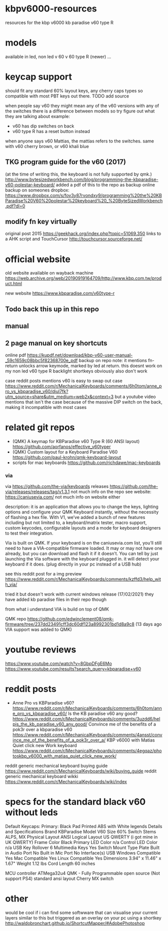 # kbpv6000-resources
resources for the kbp v6000 kb paradise v60 type R

# models
available in led, non led
v 60
v 60 type R (newer)
...

# keycap support
should fit any standard 60% layout keys, any cherry caps types
so compatible with most PBT keys out there.
TODO add source

when people say v60 they might mean any of the v60 versions with any of the switches
there is a difference between models so try figure out what they are talking about
example:
- v60 has dip switches on back
- v60 type R has a reset button instead

when anyone says v60 Mattias, the mattias refers to the switches. same with v60 cherry brown, or v60 khali blue

## TKG program guide for the v60 (2017) 
(at the time of writing this, the keyboard is not fully supported by qmk.)
http://www.bytesizedworkbench.com/blog/programming-the-kbparadise-v60-polestar-keyboard/
added a pdf of this to the repo as backup
online backup on someones dropbox: https://www.dropbox.com/s/fov3y87rvondxy9/programming%20the%20KBParadise%20V60%20polestar%20keyboard%20_%20ByteSizedWorkbench.pdf?dl=0


## modify fn key virtually
original post 2015 https://geekhack.org/index.php?topic=51069.350
links to a AHK script and TouchCursor http://touchcursor.sourceforge.net/

# official website
old website available on wayback machine
https://web.archive.org/web/20190919164709/http://www.kbp.com.tw/product.html

new website
https://www.kbparadise.com/v60type-r
## Todo back this up in this repo

## manual

## 2 page manual on key shortcuts 
online pdf https://kupdf.net/download/kbp-v60-user-manual-_59c1659c08bbc5f82368700e_pdf
backup on repo
note: it mentions fn-return unlocks arrow keymode, marked by led at return.
this doesnt work on my non led v60 type R
backlight shortkeys obviously also don't work

case
reddit posts mentions v60 is easy to swap out case https://www.reddit.com/r/MechanicalKeyboards/comments/6h0tom/anne_pro_vs_kbparadise_v60/diul7fk?utm_source=share&utm_medium=web2x&context=3
but a youtube video mentions that isn't the case because of the massive DIP switch on the back, making it incompatible with most cases

# related git repos

- (QMK) A keymap for KBParadise v60 Type R (60 ANSI layout) https://github.com/aorfanos/effective_v60typer
- (QMK) Custom layout for a Keyboard Paradise V60 https://github.com/paul-krohn/qmk-keyboard-layout
- scripts for mac keyboards https://github.com/richdawe/mac-keyboards

### via
via https://github.com/the-via/keyboards
releases https://github.com/the-via/releases/releases/tag/v1.3.1
not much info on the repo
see website: https://caniusevia.com/
not much info on website either

description:
 it is an application that allows you to change the keys, lighting options and configure your QMK Keyboard instantly, without the necessity of flashing a hex file. With V1, we’ve added a bunch of new features including but not limited to, a keyboard/matrix tester, macro support, custom keycodes, configurable layouts and a mode for keyboard designers to test their integration.
 
 Via is built on QMK. If your keyboard is on the caniusevia.com list, you’ll still need to have a VIA-compatible firmware loaded. It may or may not have one already, but you can download and flash it if it doesn’t. You can tell by just launching the Via software with the keyboard plugged in. it will detect your keyboard if it does. (plug directly in your pc instead of a USB hub)
 
 see this reddit post for a img preview https://www.reddit.com/r/MechanicalKeyboards/comments/kzffd3/help_with_via/
 
 tried it but doesn't work with current windows release (17/02/2021)
 they have added kb paradise files in their repo though


from what i understand VIA is build on top of QMK 

QMK repo https://github.com/edwinclement08/qmk-firmware/tree/237dd23491cff3dc60df123a8992301bd1d8a9c8
(13 days ago VIA support was added to QMK)

# youtube reviews
https://www.youtube.com/watch?v=8GbpDFgE6Mo
https://www.youtube.com/results?search_query=kbparadise+v60

# reddit posts
- Anne Pro vs KBParadise v60? https://www.reddit.com/r/MechanicalKeyboards/comments/6h0tom/anne_pro_vs_kbparadise_v60/
Is the KB paradise v60 any good? https://www.reddit.com/r/MechanicalKeyboards/comments/3uzdd6/helpis_the_kb_paradise_v60_any_good/
Convince me of the benefits of a pok3r over a kbparadise v60 https://www.reddit.com/r/MechanicalKeyboards/comments/4ansst/convince_me_of_the_benefits_of_a_pok3r_over_a/
KBP v6000 with Matias Quiet click new Work keyboard https://www.reddit.com/r/MechanicalKeyboards/comments/4egqaz/photoskbp_v6000_with_matias_quiet_click_new_work/

reddit generic mechanical keyboard buying guide https://www.reddit.com/r/MechanicalKeyboards/wiki/buying_guide
reddit generic mechanical keyboard wikki https://www.reddit.com/r/MechanicalKeyboards/wiki/index

# specs for the standard black v60 without leds
Default Keycaps: Primary: Black Pad Printed ABS with White legends
Details and Specifications
Brand	KBParadise
Model	V60
Size	60%
Switch Stems	ALPS, MX
Physical Layout	ANSI
Logical Layout	US QWERTY (i got mine in UK QWERTY)
Frame Color	Black
Primary LED Color	n/a
Control LED Color	n/a
USB Key Rollover	6
Multimedia Keys	Yes
Switch Mount Type	Plate
Built in Audio Port	No
Built in Mic Port	No
Interface(s)	USB
Windows Compatible	Yes
Mac Compatible	Yes
Linux Compatible	Yes
Dimensions	3.94" x 11.46" x 1.67"
Weight	1.12 lbs
Cord Length	60 inches

MCU controller ATMega32u4
QMK - Fully Programmable open source (Not support PS4)
standard ansi layout
Cherry MX switch

# other 
would be cool if i can find some softwware that can visualise your current layers
similar to this but triggered as an overlay on your pc using a shortkey http://waldobronchart.github.io/ShortcutMapper/#AdobePhotoshop




